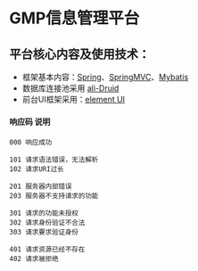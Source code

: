 # GMP信息管理平台

## 平台核心内容及使用技术：
 
- 框架基本内容：[Spring](https://spring.io/)、[SpringMVC](https://spring.io/)、[Mybatis](http://www.mybatis.org/mybatis-3/)
- 数据库连接池采用 [ali-Druid](http://druid.io/)
- 前台UI框架采用：[element UI](http://element.eleme.io/#/zh-CN/component/transition)


#### 响应码	说明
    000	响应成功
        
    101	请求语法错误，无法解析
    102	请求URI过长
        
    201	服务器内部错误
    203	服务器不支持请求的功能
        
    301	请求的功能未授权
    302	请求身份验证不合法
    303	请求要求验证身份
        
    401	请求资源已经不存在
    402	请求被拒绝